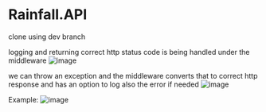 # Rainfall.API

clone using dev branch

logging and returning correct http status code is being handled under the middleware
![image](https://github.com/hzaragoza/Rainfall.API/assets/20300192/838c77f9-9662-41a4-8218-7f54db498c14)

we can throw an exception and the middleware converts that to correct http response and has an option to log also the error if needed
![image](https://github.com/hzaragoza/Rainfall.API/assets/20300192/85c2284f-830a-41ce-994f-e37b7634ee8e)

Example:
![image](https://github.com/hzaragoza/Rainfall.API/assets/20300192/6b2cb312-537e-4b7f-96be-68004724125a)
